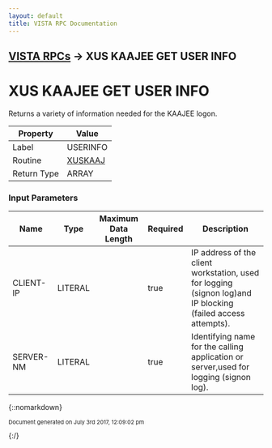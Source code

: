 ```yaml
---
layout: default
title: VISTA RPC Documentation
---
```


## [VISTA RPCs](TableOfContents) &#8594; XUS KAAJEE GET USER INFO
# XUS KAAJEE GET USER INFO

Returns a variety of information needed for the KAAJEE logon.

Property | Value
--- | ---
Label | USERINFO
Routine | [XUSKAAJ](http://code.osehra.org/dox/Routine_XUSKAAJ_source.html)
Return Type | ARRAY


### Input Parameters

Name | Type | Maximum Data Length | Required | Description
--- | --- | --- | --- | ---
CLIENT-IP | LITERAL |  | true | IP address of the client workstation, used for logging (signon log)and IP blocking (failed access attempts).
SERVER-NM | LITERAL |  | true | Identifying name for the calling application or server,used for logging (signon log).



{::nomarkdown} <br/><p style="font-size: 11px">Document generated on July 3rd 2017, 12:09:02 pm</p>{:/}